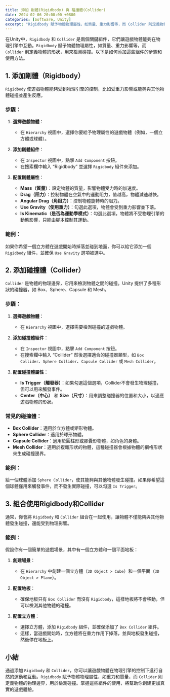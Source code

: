 ```yaml
---
title: 添加 剛體(Rigidbody) 與 碰撞體(Collider)
date: 2024-02-06 20:00:00 +0800
categories: [Software, Unity]
excerpt: "Rigidbody 賦予物體物理屬性，如質量、重力影響等，而 Collider 則定義物體的形狀，用來檢測碰撞"
---
```


在Unity中，`Rigidbody` 和 `Collider` 是兩個關鍵組件，它們讓遊戲物體能夠在物理引擎中互動。`Rigidbody` 賦予物體物理屬性，如質量、重力影響等，而 `Collider` 則定義物體的形狀，用來檢測碰撞。以下是如何添加這些組件的步驟和使用方法。

## 1. **添加剛體（Rigidbody）**

`Rigidbody` 使遊戲物體能夠受到物理引擎的控制，比如受重力影響或能夠與其他物體碰撞並產生反應。

### **步驟**：
1. **選擇遊戲物體**：
   - 在 `Hierarchy` 視圖中，選擇你要給予物理屬性的遊戲物體（例如，一個立方體或球體）。

2. **添加剛體組件**：
   - 在 `Inspector` 視圖中，點擊 `Add Component` 按鈕。
   - 在搜索欄中輸入 “Rigidbody” 並選擇 `Rigidbody` 組件來添加。

3. **配置剛體屬性**：
   - **Mass（質量）**：設定物體的質量，影響物體受力時的加速度。
   - **Drag（阻力）**：控制物體在空氣中的運動阻力，值越高，物體減速越快。
   - **Angular Drag（角阻力）**：控制物體旋轉時的阻力。
   - **Use Gravity（使用重力）**：勾選此選項，物體會受到重力影響並下落。
   - **Is Kinematic（是否為運動學模式）**：勾選此選項，物體將不受物理引擎的動態影響，只能由腳本控制其運動。

### **範例**：
如果你希望一個立方體在遊戲開始時掉落並碰到地面，你可以給它添加一個 `Rigidbody` 組件，並確保 `Use Gravity` 選項被選中。

## 2. **添加碰撞體（Collider）**

`Collider` 是物體的物理邊界，它用來檢測物體之間的碰撞。Unity 提供了多種形狀的碰撞器，如 Box、Sphere、Capsule 和 Mesh。

### **步驟**：
1. **選擇遊戲物體**：
   - 在 `Hierarchy` 視圖中，選擇需要檢測碰撞的遊戲物體。

2. **添加碰撞體組件**：
   - 在 `Inspector` 視圖中，點擊 `Add Component` 按鈕。
   - 在搜索欄中輸入 “Collider” 然後選擇適合的碰撞器類型，如 `Box Collider`、`Sphere Collider`、`Capsule Collider` 或 `Mesh Collider`。

3. **配置碰撞體屬性**：
   - **Is Trigger（觸發器）**：如果勾選這個選項，Collider不會發生物理碰撞，但可以用來觸發事件。
   - **Center（中心）** 和 **Size（尺寸）**：用來調整碰撞器的位置和大小，以適應遊戲物體的形狀。

### **常見的碰撞體**：
- **Box Collider**：適用於立方體或矩形物體。
- **Sphere Collider**：適用於球形物體。
- **Capsule Collider**：適用於圓柱形或膠囊形物體，如角色的身體。
- **Mesh Collider**：適用於複雜形狀的物體，這種碰撞器會根據物體的網格形狀來生成碰撞邊界。

### **範例**：
給一個球體添加 `Sphere Collider`，使其能夠與其他物體發生碰撞。如果你希望這個球體僅用來觸發事件，而不發生實際碰撞，可以勾選 `Is Trigger`。

## 3. **組合使用Rigidbody和Collider**

通常，你會將 `Rigidbody` 和 `Collider` 組合在一起使用，讓物體不僅能夠與其他物體發生碰撞，還能受到物理影響。

### **範例**：
假設你有一個簡單的遊戲場景，其中有一個立方體和一個平面地板：

1. **創建場景**：
   - 在 `Hierarchy` 中創建一個立方體（`3D Object > Cube`）和一個平面（`3D Object > Plane`）。
   
2. **配置地板**：
   - 確保地板只有 `Box Collider` 而沒有 `Rigidbody`，這樣地板將不會移動，但可以檢測其他物體的碰撞。

3. **配置立方體**：
   - 選擇立方體，添加 `Rigidbody` 組件，並確保添加了 `Box Collider` 組件。
   - 這樣，當遊戲開始時，立方體將在重力作用下掉落，並與地板發生碰撞，然後停在地板上。

## 小結

通過添加 `Rigidbody` 和 `Collider`，你可以讓遊戲物體在物理引擎的控制下進行自然的運動和互動。`Rigidbody` 賦予物體物理屬性，如重力和質量，而 `Collider` 則定義物體的物理邊界，用於檢測碰撞。掌握這些組件的使用，將幫助你創建更加真實的遊戲體驗。
